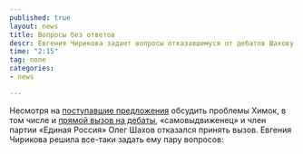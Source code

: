 ```yaml
---
published: true
layout: news
title: Вопросы без ответов
descr: Евгения Чирикова задает вопросы отказавшемуся от дебатов Шахову. ВИДЕО
time: "2:15"
tag: none
categories:
- news

---
```


Несмотря на <a href="http://youtu.be/dJIgwxRzUyY" target="_blank" rel="nofollow">поступавшие предложения</a> обсудить проблемы Химок, в том числе и <a href="http://youtu.be/Vo7DtBZff_E" target="_blank" rel="nofollow">прямой вызов на дебаты</a>, «самовыдвиженец» и член партии «Единая Россия» Олег Шахов отказался принять вызов. Евгения Чирикова решила все-таки задать ему пару вопросов:

<object width="420" height="315"><param name="movie" value="http://www.youtube.com/v/9ljcgtrBOVo?version=3&amp;hl=ru_RU"></param><param name="allowFullScreen" value="true"></param><param name="allowscriptaccess" value="always"></param><embed src="http://www.youtube.com/v/9ljcgtrBOVo?version=3&amp;hl=ru_RU" type="application/x-shockwave-flash" width="420" height="315" allowscriptaccess="always" allowfullscreen="true"></embed></object>

